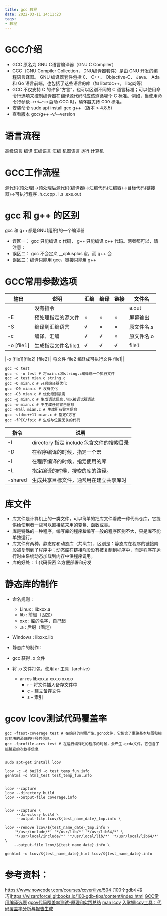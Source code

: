 ```yaml
---
title: gcc 教程
date: 2022-03-11 14:11:23
tags:
- 教程
---
```


# GCC介绍

- GCC 原名为 GNU C语言编译器（GNU C Compiler）
- GCC（GNU Compiler Collection， GNU编译器套件）是由 GNU 开发的编程语言译器。 GNU 编译器套件包括 C、 C++、 Objective-C、 Java、 Ada 和 Go 语言前端，也包括了这些语言的库（如 libstdc++， libgcj等）
- GCC 不仅支持 C 的许多“方言”，也可以区别不同的 C 语言标准；可以使用命令行选项来控制编译器在翻译源代码时应该遵循哪个 C 标准。例如，当使用命令行参数`-std=c99` 启动 GCC 时，编译器支持 C99 标准。
- 安装命令 sudo apt install gcc g++ （版本 > 4.8.5）
- 查看版本 gcc/g++ -v/--version

# 语言流程

高级语言
编译
汇编语言
汇编
机器语言
运行
计算机

# GCC工作流程

源代码(预处理)->预处理后源代码(编译器)->汇编代码(汇编器)->目标代码(链接器)->可执行程序
.h.c.cpp
.i
.s
.exe.out

# gcc 和 g++ 的区别
gcc 和 g++都是GNU(组织)的一个编译器
- 误区一： gcc 只能编译 c 代码， g++ 只能编译 c++ 代码。两者都可以，请注意：
- 误区二： gcc 不会定义 __cplusplus 宏，而 g++ 会
- 误区三：编译只能用 gcc，链接只能用 g++


# GCC常用参数选项

| 输出       | 说明                | 汇编 | 编译 | 链接 | 文件名     |
| ---------- | ------------------- | ---- | ---- | ---- | ---------- |
|            | 没有指令            |      |      |      | a.out      |
| -E         | 预处理指定的源文件  | ×    | ×    | ×    | 屏幕输出   |
| -S         | 编译到汇编语言      | √    | ×    | ×    | 原文件名.s |
| -c         | 编译、汇编          | √    | √    | ×    | 原文件名.o |
| -o [file1] | 生成指定文件名file1 | √    | √    | √    | file1      |

|-o [file1][file2] [file2] | 将文件 file2 编译成可执行文件 file1||

```shell
gcc -o test
gcc -c -o test # 将main.c和string.c编译成一个执行文件
gcc -o test mian.c string.c
gcc -O mian.c # 开启编译器优化
gcc -O0 mian.c # 没有优化
gcc -O3 mian.c # 优化级别最高
gcc -g mian.c # 生成调试信息,可以被调试器调试
gcc -w mian.c # 不生成任何警告信息
gcc -Wall mian.c # 生成所有警告信息
gcc -std=c++11 mian.c # 指定C方言
gcc -fPIC/fpic # 生成与位置无关的代码

```

|指令| 说明|
|---|---|
|-I |directory 指定 include 包含文件的搜索目录|
|-D |在程序编译的时候，指定一个宏|
|-l |在程序编译的时候，指定使用的库|
|-L |指定编译的时候，搜索的库的路径。|
|-shared |生成共享目标文件，通常用在建立共享库时|


# 库文件

- 库文件是计算机上的一类文件，可以简单的把库文件看成一种代码仓库，它提供给使用者一些可以直接拿来用的变量、函数或类。
- 库是特殊的一种程序，编写库的程序和编写一般的程序区别不大，只是库不能单独运行。
- 库文件有两种，静态库和动态库（共享库），区别是：静态库在程序的链接阶段被复制到了程序中；动态库在链接阶段没有被复制到程序中，而是程序在运行时由系统动态加载到内存中供程序调用。
- 库的好处： 1.代码保密 2.方便部署和分发

# 静态库的制作

- 命名规则：
    - Linux : libxxx.a
    - lib : 前缀（固定）
    - xxx : 库的名字，自己起
    - .a : 后缀（固定）
- Windows : libxxx.lib

- 静态库的制作：
- gcc 获得 .o 文件
- 将 .o 文件打包，使用 ar 工具（archive）
    - ar rcs libxxx.a xxx.o xxx.o
        - r – 将文件插入备存文件中
        - c – 建立备存文件
        - s – 索引


# gcov lcov测试代码覆盖率

```shell
gcc -ftest-coverage test # 在编译的时候产生.gcno文件，它包含了重建基本块图和相应的块的源码的行号的信息。
gcc -fprofile-arcs test # 在运行编译过的程序的时候，会产生.gcda文件，它包含了弧跳变的次数等信息


sudo apt-get install lcov

lcov -c -d build -o test_temp_fun.info
genhtml -o html_test test_temp_fun.info


lcov --capture 
lcov --directory build 
lcov --output-file coverage.info


lcov --capture \
     --directory build \
     --output-file lcov/${test_name_date}_tmp.info \

lcov --remove lcov/${test_name_date}_tmp.info \
	'*/usr/include/*' '*/usr/lib/*' '*/usr/lib64/*' \
	'*/usr/local/include/*' '*/usr/local/lib/*' '*/usr/local/lib64/*' \
	--output-file lcov/${test_name_date}.info \

genhtml -o lcov/${test_name_date}_html lcov/${test_name_date}.info
```


# 参考资料：
https://www.nowcoder.com/courses/cover/live/504
[100个gdb小技巧]https://wizardforcel.gitbooks.io/100-gdb-tips/content/index.html
[GCC常用编译选项](https://zhuanlan.zhihu.com/p/393419013)
[gcov代码覆盖率测试-原理和实践总结](https://blog.csdn.net/yanxiangyfg/article/details/80989680)
[man lcov](https://man.archlinux.org/man/lcov.1.en)
[入掌握lcov工具：代码覆盖率分析与报告生成](https://blog.csdn.net/cnzzs/article/details/141908079)



